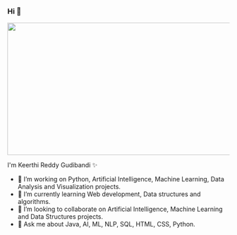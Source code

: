 ### Hi 👋
<div id="header" align="center">
  <img src="https://media.giphy.com/media/L1R1tvI9svkIWwpVYr/giphy.gif" width="600" height="300"/>
</div>


<p>
I'm Keerthi Reddy Gudibandi ✨ 

- 🔭 I’m working on Python, Artificial Intelligence, Machine Learning, Data Analysis and Visualization projects.
- 🌱 I’m currently learning Web development, Data structures and algorithms.
- 💞️ I’m looking to collaborate on Artificial Intelligence, Machine Learning and Data Structures projects.
- 💬 Ask me about Java, AI, ML, NLP, SQL, HTML, CSS, Python.
</p>

<!---
KeerthiReddyGudibandi/KeerthiReddyGudibandi is a ✨ special ✨ repository because its `README.md` (this file) appears on your GitHub profile.
You can click the Preview link to take a look at your changes.
--->
